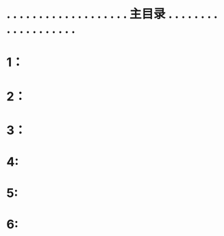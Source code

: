 . . . . . . . . . . . . . . . . . . . 主目录 . . . . . . . . . . . . . . .  . . . . 
===================================================================================
# 1：
# 2：
# 3：
# 4:
# 5:
# 6:
